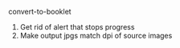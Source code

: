 convert-to-booklet
1) Get rid of alert that stops progress
2) Make output jpgs match dpi of source images